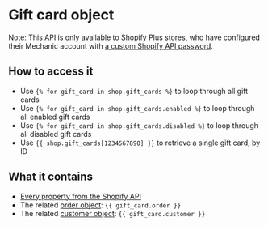 # Gift card object

Note: This API is only available to Shopify Plus stores, who have configured their Mechanic account with [a custom Shopify API password](https://help.usemechanic.com/en/articles/3486326-using-a-custom-shopify-api-password).

## How to access it

* Use `{% for gift_card in shop.gift_cards %}` to loop through all gift cards
* Use `{% for gift_card in shop.gift_cards.enabled %}` to loop through all enabled gift cards
* Use `{% for gift_card in shop.gift_cards.disabled %}` to loop through all disabled gift cards
*  Use `{{ shop.gift_cards[1234567890] }}` to retrieve a single gift card, by ID

## What it contains

* [Every property from the Shopify API](https://help.shopify.com/en/api/reference/plus/giftcard)
* The related [order object](https://help.usemechanic.com/en/articles/2365693-the-order-object): `{{ gift_card.order }}` 
* The related [customer object](https://help.usemechanic.com/en/articles/2365717-the-customer-object): `{{ gift_card.customer }}`

